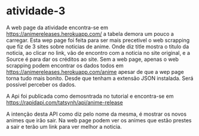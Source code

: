 # atividade-3
A web page da atividade encontra-se em https://animereleases.herokuapp.com/ a tabela demora um pouco a carregar. Esta wep page foi feita para ser mais precetivel o web scrapping que fiz de 3 sites sobre noticias de anime. Onde diz title mostra o titulo da noticia, ao clicar no link, vão de encontro com a noticia no site original, e a Source é para dar os créditos ao site.
Sem a web page, apenas o web scrapping podem encontrar os dados todos em https://animereleases.herokuapp.com/anime apesar de que a wep page torna tudo mais bonito. Desde que tenham a extensão JSON instalada. Será possivel perceber os dados.

A Api foi publicada como demosntrada no tutorial e encontra-se em https://rapidapi.com/tatsynh/api/anime-release 


A intenção desta API como diz pelo nome da mesma, é mostrar os novos animes que irão sair. Na web page podem ver os animes que estão prestes a sair e terão um link para ver melhor a noticia.
